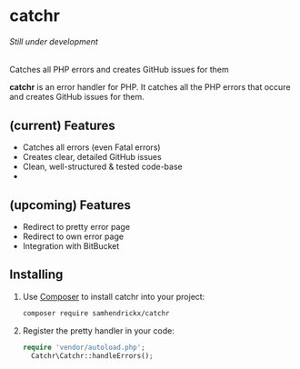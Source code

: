 # catchr
###### Still under development
Catches all PHP errors and creates GitHub issues for them


**catchr** is an error handler for PHP. It catches all the PHP errors that occure and creates GitHub issues for them. 

## (current) Features

- Catches all errors (even Fatal errors)
- Creates clear, detailed GitHub issues
- Clean, well-structured & tested code-base
- 
## (upcoming) Features

- Redirect to pretty error page
- Redirect to own error page
- Integration with BitBucket

## Installing
1. Use [Composer](http://getcomposer.org) to install catchr into your project:

    ```bash
    composer require samhendrickx/catchr
    ```

1. Register the pretty handler in your code:

    ```php
    require 'vendor/autoload.php';
	  Catchr\Catchr::handleErrors();
    ```
